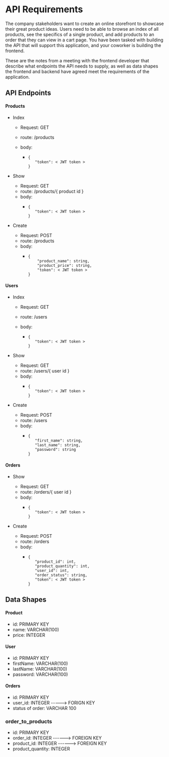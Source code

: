 # API Requirements

The company stakeholders want to create an online storefront to showcase their great product ideas. Users need to be able to browse an index of all products, see the specifics of a single product, and add products to an order that they can view in a cart page. You have been tasked with building the API that will support this application, and your coworker is building the frontend.

These are the notes from a meeting with the frontend developer that describe what endpoints the API needs to supply, as well as data shapes the frontend and backend have agreed meet the requirements of the application.

## API Endpoints

#### Products

* Index

  * Request: GET
  * route: /products
  * body:

    * ```{
      {
         "token": < JWT token >
      }
      ```
* Show

  * Request: GET
  * route: /products/{ product id }
  * body:
    * ```{
      {
         "token": < JWT token >
      }
      ```
* Create

  * Request: POST
  * route: /products
  * body:
    * ```
      {
          "product_name": string,
          "product_price": string,
          "token": < JWT token >
      }
      ```

#### Users

* Index

  * Request: GET
  * route: /users
  * body:

    * ```{
      {
         "token": < JWT token >
      }
      ```
* Show

  * Request: GET
  * route: /users/{ user id }
  * body:
    * ```{
      {
         "token": < JWT token >
      }
      ```
* Create

  * Request: POST
  * route: /users
  * body:
    * ```
      {
         "first_name": string,
         "last_name": string,
         "password": string
      }
      ```

#### Orders

* Show

  * Request: GET
  * route: /orders/{ user id }
  * body:
    * ```{
      {
         "token": < JWT token >
      }
      ```
* Create

  * Request: POST
  * route: /orders
  * body:
    * ```
      {
         "product_id": int,
         "product_quantity": int,
         "user_id": int,
         "order_status": string,
         "token": < JWT token >
      }
      ```

## Data Shapes

#### Product

* id: PRIMARY KEY
* name: VARCHAR(100)
* price: INTEGER

#### User

* id: PRIMARY KEY
* firstName: VARCHAR(100)
* lastName: VARCHAR(100)
* password: VARCHAR(100)

#### Orders

* id: PRIMARY KEY
* user_id: INTEGER -----> FORIGN KEY
* status of order: VARCHAR 100

### order_to_products
*   id: PRIMARY KEY
*   order_id: INTEGER ------> FOREIGN KEY
*   product_id: INTEGER ------> FOREIGN KEY
*   product_quantity: INTEGER